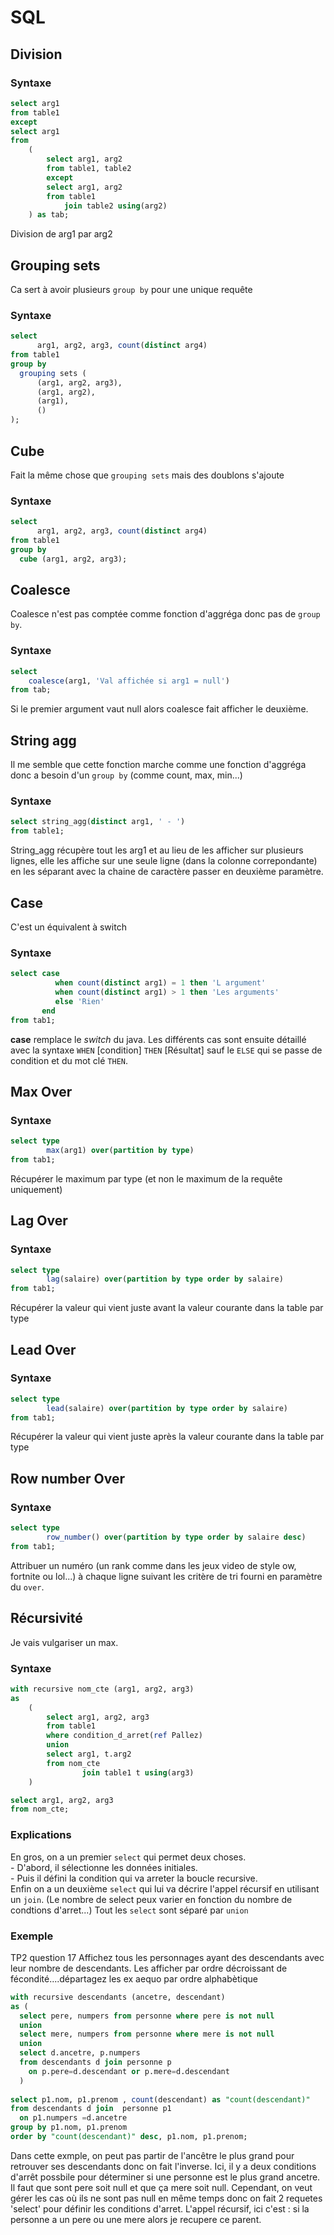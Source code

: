 # SQL

## Division

### Syntaxe
```sql
select arg1
from table1
except
select arg1
from 
    (
        select arg1, arg2
        from table1, table2
        except
        select arg1, arg2
        from table1
            join table2 using(arg2)
    ) as tab;
```
Division de arg1 par arg2

## Grouping sets
Ca sert à avoir plusieurs ```group by``` pour une unique requête

### Syntaxe
```sql
select
      arg1, arg2, arg3, count(distinct arg4)
from table1
group by
  grouping sets (
      (arg1, arg2, arg3),
      (arg1, arg2),
      (arg1),
      ()
);
```

## Cube
Fait la même chose que ```grouping sets``` mais des doublons s'ajoute

### Syntaxe
```sql
select
      arg1, arg2, arg3, count(distinct arg4)
from table1
group by
  cube (arg1, arg2, arg3);
```

## Coalesce
Coalesce n'est pas comptée comme fonction d'aggréga donc pas de ```group by```.

### Syntaxe
```sql
select
    coalesce(arg1, 'Val affichée si arg1 = null')
from tab;
```
Si le premier argument vaut null alors coalesce fait afficher le deuxième.

## String agg
Il me semble que cette fonction marche comme une fonction d'aggréga donc a besoin d'un ```group by``` (comme count, max, min...)

### Syntaxe
```sql
select string_agg(distinct arg1, ' - ')
from table1;
```
String_agg récupère tout les arg1 et au lieu de les afficher sur plusieurs lignes, elle les affiche sur une seule ligne (dans la colonne correpondante) en les séparant avec la chaine de caractère passer en deuxième paramètre.

## Case
C'est un équivalent à switch

### Syntaxe
```sql
select case
          when count(distinct arg1) = 1 then 'L argument'
          when count(distinct arg1) > 1 then 'Les arguments'
          else 'Rien'
       end
from tab1;
```
<b>case</b> remplace le <i>switch</i> du java.
Les différents cas sont ensuite détaillé avec la syntaxe
```WHEN``` \[condition] ```THEN``` \[Résultat]
 sauf le ```ELSE``` qui se passe de condition et du mot clé ```THEN```.
 
## Max Over
 
### Syntaxe
```sql
select type
        max(arg1) over(partition by type)
from tab1;
```
Récupérer le maximum par type (et non le maximum de la requête uniquement)

## Lag Over
 
### Syntaxe
```sql
select type
        lag(salaire) over(partition by type order by salaire)
from tab1;
```
Récupérer la valeur qui vient juste avant la valeur courante dans la table par type

## Lead Over
 
### Syntaxe
```sql
select type
        lead(salaire) over(partition by type order by salaire)
from tab1;
```
Récupérer la valeur qui vient juste après la valeur courante dans la table par type

## Row number Over
 
### Syntaxe
```sql
select type
        row_number() over(partition by type order by salaire desc)
from tab1;
```
Attribuer un numéro (un rank comme dans les jeux video de style ow, fortnite ou lol...) à chaque ligne suivant les critère de tri fourni en paramètre du ```over```.

## Récursivité
Je vais vulgariser un max.

### Syntaxe
```sql
with recursive nom_cte (arg1, arg2, arg3)
as
    (
        select arg1, arg2, arg3
        from table1
        where condition_d_arret(ref Pallez)
        union
        select arg1, t.arg2
        from nom_cte
                join table1 t using(arg3)
    )

select arg1, arg2, arg3
from nom_cte;
```

### Explications
En gros, on a un premier ```select``` qui permet deux choses.<br>
    - D'abord, il sélectionne les données initiales. <br>
    - Puis il défini la condition qui va arreter la boucle recursive.<br>
Enfin on a un deuxième ```select``` qui lui va décrire l'appel récursif en utilisant un ```join```. 
(Le nombre de select peux varier en fonction du nombre de condtions d'arret...)
Tout les ```select``` sont séparé par ```union```

### Exemple
TP2 question 17
Affichez tous les personnages ayant des descendants avec leur nombre de descendants. Les afficher par ordre décroissant de fécondité....départagez les ex aequo par ordre alphabètique

```sql
with recursive descendants (ancetre, descendant)
as (
  select pere, numpers from personne where pere is not null
  union
  select mere, numpers from personne where mere is not null
  union
  select d.ancetre, p.numpers 
  from descendants d join personne p 
    on p.pere=d.descendant or p.mere=d.descendant
  )
  
select p1.nom, p1.prenom , count(descendant) as "count(descendant)"
from descendants d join  personne p1
  on p1.numpers =d.ancetre
group by p1.nom, p1.prenom
order by "count(descendant)" desc, p1.nom, p1.prenom;
```
Dans cette exmple, on peut pas partir de l'ancêtre le plus grand pour retrouver ses descendants donc on fait l'inverse.
Ici, il y a deux conditions d'arrêt possbile pour déterminer si une personne est le plus grand ancetre. Il faut que sont pere soit null et que ça mere soit null. Cependant, on veut gérer les cas où ils ne sont pas null en même temps donc on fait 2 requetes 'select' pour définir les conditions d'arret.
L'appel récursif, ici c'est : si la personne a un pere ou une mere alors je recupere ce parent.